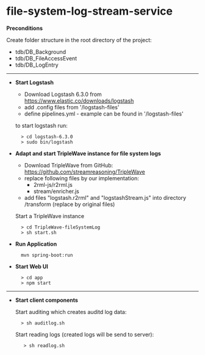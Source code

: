 # file-system-log-stream-service


**Preconditions**
    
   Create folder structure in the root directory of the project:
       
   - tdb/DB_Background
   - tdb/DB_FileAccessEvent
   - tdb/DB_LogEntry
        
---


- **Start Logstash**

   - Download Logstash 6.3.0 from https://www.elastic.co/downloads/logstash
   - add .config files from '/logstash-files'
   - define pipelines.yml - example can be found in '/logstash-files'
   
   to start logstash run:
    
        > cd logstash-6.3.0
        > sudo bin/logstash
           
        
- **Adapt and start TripleWave instance for file system logs**

    - Download TripleWave from GitHub: https://github.com/streamreasoning/TripleWave
    - replace following files by our implementation:
        - 2rml-js/r2rml.js
        - stream/enricher.js
    - add files "logstash.r2rml" and "logstashStream.js" into directory /transform (replace by original files)
        
    Start a TripleWave instance
    
        > cd TripleWave-fileSystemLog
        > sh start.sh
        

- **Run Application**

        mvn spring-boot:run


- **Start Web UI**

        > cd app
        > npm start
        
        
---

        
- **Start client components**

    Start auditing which creates auditd log data:
    
        > sh auditlog.sh
        
    Start reading logs (created logs will be send to server):
        
         > sh readlog.sh